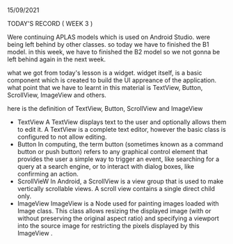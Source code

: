 15/09/2021

TODAY'S RECORD ( WEEK 3 )

Were continuing APLAS models which is used on Android Studio. were being left behind by other classes. so today we have to finished the B1 model. in this week, we have to finished the B2 model so we not gonna be left behind again in the next week.

what we got from today's lesson is a widget. widget itself, is a basic component which is created to build the UI appreance of the application. what point that we have to learnt in this material is TextView, Button, ScrollView, ImageView and others.

here is the definition of TextView, Button, ScrollView and ImageView

- TextView
	A TextView displays text to the user and optionally allows them to edit it. A TextView is a complete text editor, however the basic class is configured to not allow editing.
- Button
	In computing, the term button (sometimes known as a command button or push button) refers to any graphical control element that provides the user a simple way to trigger an event, like searching for a query at a search engine, or to interact with dialog boxes, like confirming an action.
- ScrollVieW
	In Android, a ScrollView is a view group that is used to make vertically scrollable views. A scroll view contains a single direct child only.
- ImageView
	ImageView is a Node used for painting images loaded with Image class. This class allows resizing the displayed image (with or without preserving the original aspect ratio) and specifying a viewport into the source image for restricting the pixels displayed by this ImageView .
